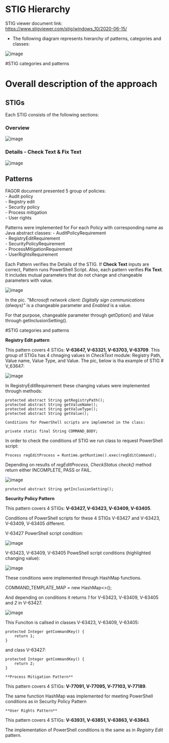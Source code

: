 # **STIG Hierarchy**

STIG viewer document link: https://www.stigviewer.com/stig/windows_10/2020-06-15/

* The following diagram represents hierarchy of patterns, categories and classes:

![image](https://user-images.githubusercontent.com/5621696/177218572-420a739c-5b33-4df4-9a4f-80594324a186.png)

#STIG categories and patterns

# **Overall description of the approach**

## STIGs
Each STIG consists of the following sections:
### Overview 

![image](https://user-images.githubusercontent.com/5621696/177222197-b6b73925-72ad-498e-aae8-774cc36baeff.png)

### Details - Check Text & Fix Text 

![image](https://user-images.githubusercontent.com/5621696/177222158-47ea6780-1dd4-4b8b-ac17-f1d31b6623cd.png)

## Patterns
FAGOR document presented 5 group of policies: <br/>
    - Audit policy <br/>
    - Registry edit <br/>
    - Security policy <br/>
    - Process mitigation <br/>
    - User rights
    
Patterns were implemented for For each Policy with corresponding name as Java abstract classes:
    - AuditPolicyRequirement <br/>
    - RegistryEditRequirement <br/>
    - SecurityPolicyRequirement <br/>
    - ProcessMitigationRequirement <br/>
    - UserRightsRequirement <br/>


Each Pattern verifies the Details of the STIG. If **Check Text** inputs are correct, Pattern runs PowerShell Script.
Also, each pattern verifies **Fix Text**. It includes mutual parameters that do not change and changeable parameters with value. 

![image](https://user-images.githubusercontent.com/5621696/177222817-c67412a9-0ff3-415e-a67d-14cb4e3fafc4.png)

In the pic. _"Microsoft network client: Digitally sign communications (always)"_ is a changeable parameter and _Enabled_ is a value.

For that purpose, changeable parameter through getOption() and Value through getInclusionSetting().  


#STIG categories and patterns

**Registry Edit pattern**

This pattern covers 4 STIGs: **V-63647, V-63321, V-63703, V-63709**. 
This group of STIGs has 4 chnaging values in _CheckText_ module: Registry Path, Value name, Value Type, and Value. The pic, below is tha example of STIG # V_63647:

![image](https://user-images.githubusercontent.com/5621696/177219420-c4f13d61-6166-48e4-bbea-ca9160880dea.png)


In RegistryEditRequirement these changing values were implemented through methods:

    protected abstract String getRegistryPath();
    protected abstract String getValueName();
    protected abstract String getValueType();
    protected abstract String getValue();
    
    Conditions for PowerShell scripts are implemeted in the class:
    
    private static final String COMMAND_BODY; 
    
   In order to check the conditions of STIG we run class to request PowerShell script:
    
    Process regEditProcess = Runtime.getRuntime().exec(regEditCommand);
    
   Depending on results of _regEditProcess_, _CheckStatus check()_ method return either INCOMPLETE, PASS or FAIL.
   
  ![image](https://user-images.githubusercontent.com/5621696/177221775-5d425d50-3ec9-4db2-a2d0-e38001936e84.png)


    protected abstract String getInclusionSetting();
    
   **Security Policy Pattern**
   
   This pattern covers 4 STIGs: **V-63427, V-63423, V-63409, V-63405**. 
   
 Conditions of PowerShell scripts for these 4 STIGs V-63427 and V-63423, V-63409, V-63405 different. <br/>
 
 V-63427 PowerShell script condition:
 
![image](https://user-images.githubusercontent.com/5621696/177430616-1265c731-1c0b-402c-b9dd-53d6d98bc40a.png)

V-63423, V-63409, V-63405 PoweShell script conditions (highlighted changing value):

![image](https://user-images.githubusercontent.com/5621696/177430724-b96c2a8a-8f2a-4602-b117-6fa2d5ed322e.png)

 
 These conditions were implemented through HashMap functions. 
 
 COMMAND_TEMPLATE_MAP = new HashMap<>();
       
 And depending on conditions it returns *1* for V-63423, V-63409, V-63405 and *2* in V-63427. 
 
 ![image](https://user-images.githubusercontent.com/5621696/177431131-fb12512a-40b4-4ec2-823f-c5daeadb2195.png)

 This Funciton is callsed in classes V-63423, V-63409, V-63405:
 
    protected Integer getCommandKey() {
        return 1;
    }
   
   
   and class V-63427:
   
    protected Integer getCommandKey() {
        return 2;
    }
   
    **Process Mitigation Pattern**
   
  
   This pattern covers 4 STIGs: **V-77091, V-77095, V-77103, V-77189**. 
   
   The same function HashMap was implemented for meeting PowerShell conditions as in Security Policy Pattern
   
    **User Rights Pattern**

   This pattern covers 4 STIGs: **V-63931, V-63851, V-63863, V-63843**. 
   
   The implementation of PowerShell conditions is the same as in *Registry Edit* pattern. 
